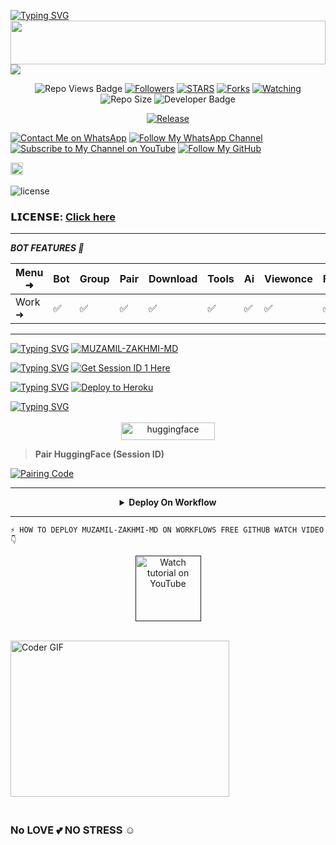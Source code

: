 <a href="https://git.io/typing-svg"><img src="https://readme-typing-svg.demolab.com?font=Black+Ops+One&size=50&pause=1000&color=1BAFBAFF&center=true&width=910&height=100&lines=THANKS FOR YOUR +SUPPORT-DONT; FORGET+SATAR+FORK+MYREPO;CREATED+BY+BALOCH 795;RELEASED+7-1-2025" alt="Typing SVG" /></a>
<img src="https://i.imgur.com/dBaSKWF.gif" height="70" width="100%">
<a><img src='https://i.ibb.co/ZJwzVrG/temp-image.jpg'/></a>

 </p>
  <p align="center">
   <!-- Repo Views -->
  <img src="https://hits.seeyoufarm.com/api/count/incr/badge.svg?url=https%3A%2F%2Fgithub.com%2FMRMUZAMIL%2FMUZAMIL-ZAKHMI-MD&count_bg=%2379C83D&title_bg=%23555555&icon=gitpod.svg&icon_color=%23E7E7E7&title=Views&edge_flat=false" alt="Repo Views Badge">
 <a href="https://github.com/MRMUZAMIL50?tab=followers"><img title="Followers" src="https://img.shields.io/github/followers/MRMUZAMIL50?label=Followers&style=social"></a>
<a href="https://github.com/MRMUZAMIL50/MUZAMIL-ZAKHMI-MD/stargazers/"><img title="STARS" src="https://img.shields.io/github/stars/MRMUZAMIL50/MUZAMIL-ZAKHMI-MD?&style=social"></a>
<a href="https://github.com/MRMUZAMIL50/MUZAMIL-ZAKHMI-MD/network/members"><img title="Forks" src="https://img.shields.io/github/forks/MRMUZAMIL50/MUZAMIL-ZAKHMI-MD?style=social"></a>
<a href="https://github.com/MRMUZAMIL50/MUZAMIL-ZAKHMI-MD/watchers"><img title="Watching" src="https://img.shields.io/github/watchers/MRMUZAMIL50/MUZAMIL-ZAKHMI-MD?label=Watching&style=social"></a>
<!-- Repo Size -->
  <img src="https://img.shields.io/github/repo-size/MRMUZAMIL50/MUZAMIL-ZAKHMI-MD?color=gold&label=Repo%20Size&style=plastic" alt="Repo Size">
  <!-- Developer -->
  <img src="https://img.shields.io/static/v1?label=OWNER&message=MR%20MUZAMIL&color=blue&style=plastic" alt="Developer Badge">
</p>        

<p align="center">
  <a href="https://github.com/MRMUZAMIL50/MUZAMIL-ZAKHMI-MD"><img title="Release" src="https://img.shields.io/badge/Release-beta%20v5-darkcyan.svg?style=for-the-badge&logo=appveyor" /></a>
 
[![Contact Me on WhatsApp](https://img.shields.io/static/v1?label=Contact%20Me%20on%20WhatsApp&message=Message&color=25D366&style=for-the-badge&logo=whatsapp&logoColor=white)](https://wa.me/923198746597)
[![Follow My WhatsApp Channel](https://img.shields.io/static/v1?label=Follow%20My%20WhatsApp%20Channel&message=follow&color=25D366&style=for-the-badge&logo=whatsapp&logoColor=white)](https://whatsapp.com/channel/0029VajJxbM4inotel0srJ2b) 
[![Subscribe to My Channel on YouTube](https://img.shields.io/static/v1?label=Subscribe%20to%20My%20Channel&message=YouTube&color=FF0000&style=for-the-badge&logo=youtube&logoColor=white)](https://www.youtube.com/@muzamil_official66?si=Mmp8uT0UZsRqvKnq)
[![Follow My GitHub](https://img.shields.io/static/v1?label=Follow%20My%20GitHub&message=GitHub&color=181717&style=for-the-badge&logo=github&logoColor=white)](https://github.com/MRMUZAMIL50)

<a          href="https://github.com/MRMUZAMIL50/MUZAMIL-ZAKHMI-MD/graphs/commit-activity"><img height="20" src="https://img.shields.io/badge/Maintained%3F-yes-green.svg"></a>&nbsp;&nbsp;
</p>
<p align='center'>
 
![license](https://img.shields.io/github/license/MRMUZAMIL50/MUZAMIL-ZAKHMI-MD?color=green&label=License&style=plastic)

### 𝗟𝗜𝗖𝗘𝗡𝗦𝗘: [Click here](https://github.com/MRMUZAMIL50/MUZAMIL-ZAKHMI-MD/blob/main/LICENSE)
-------------------------

***BOT FEATURES 💌***

| Menu ⁠➜ | Bot | Group | Pair | Download | Tools | Ai | Viewonce | Fun | Status Reply | Status Reacts | Convert | Autoreacts |
|--------|---|-----|------|--------|-----|--|----|---|-----|----|--------|-----|
| Work ➜ | ✅ | ✅ | ✅ | ✅ | ✅  | ✅ | ✅ | ✅ | ✅ | ✅ | ✅ | ✅ |

---------------------
[![Typing SVG](https://readme-typing-svg.herokuapp.com?font=Rockstar-ExtraBold&color=blue&lines=𝗙𝗢𝗥𝗞+𝗔𝗡𝗗+𝗦𝗧𝗔𝗥+𝗥𝗘𝗣𝗢)](https://git.io/typing-svg)
<a href="https://github.com/MRMUZAMIL50/MUZAMIL-ZAKHMI-MD/fork"><img title="MUZAMIL-ZAKHMI-MD" src="https://img.shields.io/badge/FORK-MUZAMIL ZAKHMI MD-h?color=green&style=for-the-badge&logo=stackshare"></a>

[![Typing SVG](https://readme-typing-svg.herokuapp.com?font=Rockstar-ExtraBold&color=blue&lines=𝗦𝗘𝗦𝗦𝗜𝗢𝗡+𝗜𝗗+𝗦𝗜𝗧𝗘+𝗜𝗦+𝗛𝗘𝗥𝗘)](https://git.io/typing-svg)
[![Get Session ID 1 Here](https://img.shields.io/static/v1?label=Session%20ID&message=Generate&color=FF4500&style=for-the-badge&logo=firefox&logoColor=white)](https://muzamilmegapair-1da0dbec6e71.herokuapp.com/)

[![Typing SVG](https://readme-typing-svg.herokuapp.com?font=Rockstar-ExtraBold&color=blue&lines=𝗗𝗘𝗣𝗟𝗢𝗬+𝗢𝗡+𝗛𝗘𝗥𝗢𝗞𝗨)](https://git.io/typing-svg)
 [![Deploy to Heroku](https://img.shields.io/static/v1?label=Deploy%20to&message=Heroku&color=430098&style=for-the-badge&logo=heroku&logoColor=white)](https://dashboard.heroku.com/new?template=https://github.com/MRMUZAMIL50/MUZAMIL-ZAKHMI-MD)

 [![Typing SVG](https://readme-typing-svg.herokuapp.com?font=Rockstar-ExtraBold&color=blue&lines=𝗗𝗘𝗣𝗟𝗢𝗬+𝗢𝗡+𝗛𝗨𝗚𝗚𝗜𝗡𝗚𝗙𝗔𝗖𝗘)](https://git.io/typing-svg)
<p style="text-align: center; font-size: 1.2em;">
  
<p align="center">
<a href='https://huggingface.co/spaces/mrmuzamil1/MUZAMIL-MD' target="_blank"><img alt='huggingface' src='https://img.shields.io/badge/-huggingface Deploy-CC00FF?style=for-the-badge&logo=huggingface&logoColor=white'/< width=150 height=28/p></a> </a>

> **Pair HuggingFace (Session ID)**

<a href='https://panel-nder.com' target="_blank">
  <img alt='Pairing Code' src='https://img.shields.io/badge/Get%20Pairing%20Code-cyan?style=for-the-badge&logo=opencv&logoColor=black'/>
</a>
<br>

-------------------------


<details>

<b><strong><summary align="center" style="color: Yello;">Deploy On Workflow</summary></strong></b>
<p style="text-align: center; font-size: 1.2em;">
 
<h8>Copy the workflow codes and then frok the repo edit config add session id then save and now click on repo action tag then click on start new workflow then paste workflow codes name them deploy and save the file</h8>
<h3 align-"center"> Important</h3>
<h6 align-"center">Attention! We do not take responsibility if your github account is suspended through this Deploy method, I advise you not to use this workflow deploy method in the latest github accounts, github accounts created a year or more ago have not received the risk of suspension so far, this works It will only be done for 6 hours, you need to update the code to reactivate it.</h6>

```
name: Node.js CI

on:
  push:
    branches:
      - main
  pull_request:
    branches:
      - main

jobs:
  build:

    runs-on: ubuntu-latest

    strategy:
      matrix:
        node-version: [20.x]

    steps:
    - name: Checkout repository
      uses: actions/checkout@v3

    - name: Set up Node.js
      uses: actions/setup-node@v3
      with:
        node-version: ${{ matrix.node-version }}

    - name: Install dependencies
      run: npm install

    - name: Start application
      run: npm start
```
</details> 

***

`⚡ HOW TO DEPLOY MUZAMIL-ZAKHMI-MD ON WORKFLOWS FREE GITHUB WATCH VIDEO 👇`

<p align="center">
   <a href=""><img src="https://i.ibb.co/71mYRh4/116-1161192-podcast-subscribe-listen-button-youtube-sign-hd-png.png" alt="Watch tutorial on YouTube" border="0"  width="105">
    </a>
</p>

<br>
<img alt="Coder GIF" height=250 width=350 src="https://i.gifer.com/GYny.gif" />
<br>

### <br> No LOVE 💕 NO STRESS ☺️


